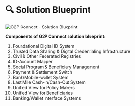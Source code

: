 # 🔍 Solution Blueprint

![G2P Connect - Solution Blueprint](.gitbook/assets/solution\_bluerpint.png)



**Components of G2P Connect solution blueprint:**

1. Foundational Digital ID System
2. Trusted Data Sharing & Digital Credentialing Infrastructure
3. Civil & Other Federated Registries
4. ID-Account Mapper
5. Social Program & Beneficiary Management
6. Payment & Settlement Switch
7. Bank/Mobile-wallet System
8. Last Mile Cash-In/Cash-Out System
9. Unified View for Policy Makers
10. Unified View for Beneficiaries
11. Banking/Wallet Interface Systems
